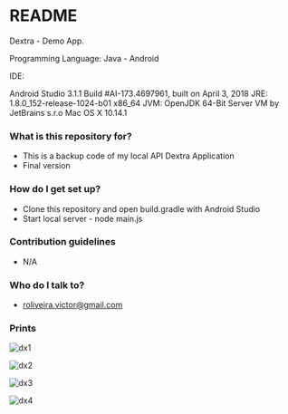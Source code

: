 # README #

Dextra - Demo App.

Programming Language: Java - Android

IDE:

Android Studio 3.1.1
Build #AI-173.4697961, built on April 3, 2018
JRE: 1.8.0_152-release-1024-b01 x86_64
JVM: OpenJDK 64-Bit Server VM by JetBrains s.r.o
Mac OS X 10.14.1

### What is this repository for? ###

   * This is a backup code of my local API Dextra Application
   * Final version

### How do I get set up? ###

   * Clone this repository and open build.gradle with Android Studio
   * Start local server - node main.js

### Contribution guidelines ###

   * N/A

### Who do I talk to? ###

   * roliveira.victor@gmail.com

### Prints ###

   ![dx1](https://bitbucket.org/roliveiravictor/demo-dextra/raw/master/prints/dx1.png)

   ![dx2](https://bitbucket.org/roliveiravictor/demo-dextra/raw/master/prints/dx2.png)

   ![dx3](https://bitbucket.org/roliveiravictor/demo-dextra/raw/master/prints/dx3.png)

   ![dx4](https://bitbucket.org/roliveiravictor/demo-dextra/raw/master/prints/dx4.png)
